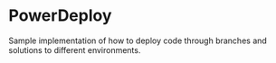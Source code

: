 # PowerDeploy
Sample implementation of how to deploy code through branches and solutions to different environments.
